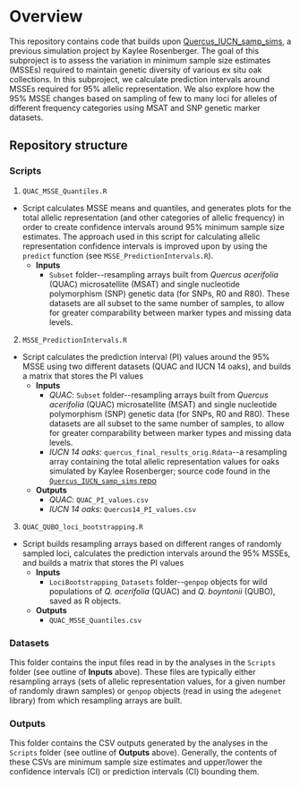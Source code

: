 # Overview
This repository contains code that builds upon [Quercus_IUCN_samp_sims](https://github.com/HobanLab/Quercus_IUCN_samp_sims), a previous simulation project by Kaylee Rosenberger. The goal of this subproject is to assess the variation in minimum sample size estimates (MSSEs) required to maintain genetic diversity of various ex situ oak collections. In this subproject, we calculate prediction intervals around MSSEs required for 95% allelic representation. We also explore how the 95% MSSE changes based on sampling of few to many loci for alleles of different frequency categories using MSAT and SNP genetic marker datasets.

## Repository structure
### Scripts
1. `QUAC_MSSE_Quantiles.R`
  - Script calculates MSSE means and quantiles, and generates plots for the total allelic representation (and other categories of allelic frequency) in order to create confidence intervals around 95% minimum sample size estimates. The approach used in this script for calculating allelic representation confidence intervals is improved upon by using the `predict` function (see `MSSE_PredictionIntervals.R`).
    - **Inputs** 
      - `Subset` folder--resampling arrays built from _Quercus acerifolia_ (QUAC) microsatellite (MSAT) and single nucleotide polymorphism (SNP) genetic data (for SNPs, R0 and R80). These datasets are all subset to the same number of samples, to allow for greater comparability between marker types and missing data levels.
      
2. `MSSE_PredictionIntervals.R`
  - Script calculates the prediction interval (PI) values around the 95% MSSE using two different datasets (QUAC and IUCN 14 oaks), and builds a matrix that stores the PI values
    - **Inputs**
      - _QUAC_: `Subset` folder--resampling arrays built from _Quercus acerifolia_ (QUAC) microsatellite (MSAT) and single nucleotide polymorphism (SNP) genetic data (for SNPs, R0 and R80). These datasets are all subset to the same number of samples, to allow for greater comparability between marker types and missing data levels.
      - _IUCN 14 oaks_: `quercus_final_results_orig.Rdata`--a resampling array containing the total allelic representation values for oaks simulated by Kaylee Rosenberger; source code found in the [`Quercus_IUCN_samp_sims` repo](https://github.com/HobanLab/Quercus_IUCN_samp_sims)
    - **Outputs**
      - _QUAC_: `QUAC_PI_values.csv`
      - _IUCN 14 oaks_: `Quercus14_PI_values.csv`
      
3. `QUAC_QUBO_loci_bootstrapping.R` 
  - Script builds resampling arrays based on different ranges of randomly sampled loci, calculates the prediction intervals around the 95% MSSEs, and builds a matrix that stores the PI values
    - **Inputs**
      - `LociBootstrapping_Datasets` folder--`genpop` objects for wild populations of _Q. acerifolia_ (QUAC) and _Q. boyntonii_ (QUBO), saved as R objects. 
    - **Outputs**
      - `QUAC_MSSE_Quantiles.csv`

### Datasets
This folder contains the input files read in by the analyses in the `Scripts` folder (see outline of **Inputs** above). These files are typically either resampling arrays (sets of allelic representation values, for a given number of randomly drawn samples) or `genpop` objects (read in using the `adegenet` library) from which resampling arrays are built.

### Outputs
This folder contains the CSV outputs generated by the analyses in the `Scripts` folder (see outline of **Outputs** above). Generally, the contents of these CSVs are minimum sample size estimates and upper/lower the confidence intervals (CI) or prediction intervals (CI) bounding them.
